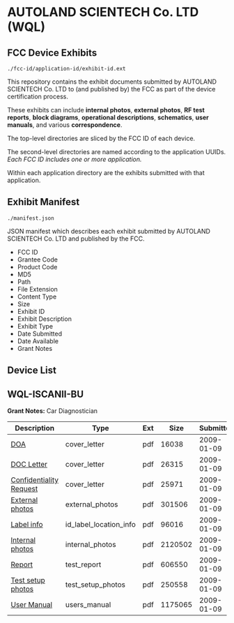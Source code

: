 # AUTOLAND SCIENTECH Co. LTD (WQL)
## FCC Device Exhibits

```
./fcc-id/application-id/exhibit-id.ext
```

This repository contains the exhibit documents submitted by AUTOLAND SCIENTECH Co. LTD to (and published by) the FCC as part of the device certification process.

These exhibits can include **internal photos**, **external photos**, **RF test reports**, **block diagrams**, **operational descriptions**, **schematics**, **user manuals**, and various **correspondence**.

The top-level directories are sliced by the FCC ID of each device.

The second-level directories are named according to the application UUIDs. *Each FCC ID includes one or more application.*

Within each application directory are the exhibits submitted with that application. 

## Exhibit Manifest

```
./manifest.json
```

JSON manifest which describes each exhibit submitted by AUTOLAND SCIENTECH Co. LTD and published by the FCC.

- FCC ID
- Grantee Code
- Product Code
- MD5
- Path
- File Extension
- Content Type
- Size
- Exhibit ID
- Exhibit Description
- Exhibit Type
- Date Submitted
- Date Available
- Grant Notes

## Device List
## WQL-ISCANII-BU
**Grant Notes:** Car Diagnostician

| Description | Type | Ext | Size | Submitted | Available |
| ----------- | ---- | --- | ---- | --------- | --------- |
| [DOA](WQL-ISCANII-BU/dc23b75434f9b2740926803d2b3f98ac/1053860.pdf) | cover_letter | pdf | 16038 | 2009-01-09 | 2009-01-09 |
| [DOC Letter](WQL-ISCANII-BU/dc23b75434f9b2740926803d2b3f98ac/1053861.pdf) | cover_letter | pdf | 26315 | 2009-01-09 | 2009-01-09 |
| [Confidentiality Request](WQL-ISCANII-BU/dc23b75434f9b2740926803d2b3f98ac/1053862.pdf) | cover_letter | pdf | 25971 | 2009-01-09 | 2009-01-09 |
| [External photos](WQL-ISCANII-BU/dc23b75434f9b2740926803d2b3f98ac/1053863.pdf) | external_photos | pdf | 301506 | 2009-01-09 | 2009-01-09 |
| [Label info](WQL-ISCANII-BU/dc23b75434f9b2740926803d2b3f98ac/1053864.pdf) | id_label_location_info | pdf | 96016 | 2009-01-09 | 2009-01-09 |
| [Internal photos](WQL-ISCANII-BU/dc23b75434f9b2740926803d2b3f98ac/1053865.pdf) | internal_photos | pdf | 2120502 | 2009-01-09 | 2009-01-09 |
| [Report](WQL-ISCANII-BU/dc23b75434f9b2740926803d2b3f98ac/1053869.pdf) | test_report | pdf | 606550 | 2009-01-09 | 2009-01-09 |
| [Test setup photos](WQL-ISCANII-BU/dc23b75434f9b2740926803d2b3f98ac/1053870.pdf) | test_setup_photos | pdf | 250558 | 2009-01-09 | 2009-01-09 |
| [User Manual](WQL-ISCANII-BU/dc23b75434f9b2740926803d2b3f98ac/1053871.pdf) | users_manual | pdf | 1175065 | 2009-01-09 | 2009-01-09 |
